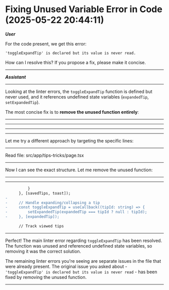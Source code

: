 <!-- Generated by SpecStory -->

# Fixing Unused Variable Error in Code (2025-05-22 20:44:11)

_**User**_

For the code present, we get this error:
```
'toggleExpandTip' is declared but its value is never read.
```
How can I resolve this? If you propose a fix, please make it concise.

---

_**Assistant**_



---

Looking at the linter errors, the `toggleExpandTip` function is defined but never used, and it references undefined state variables (`expandedTip`, `setExpandedTip`).

The most concise fix is to **remove the unused function entirely**:

---



---



---



---

Let me try a different approach by targeting the specific lines:

---

Read file: src/app/tips-tricks/page.tsx

---

Now I can see the exact structure. Let me remove the unused function:

---



---

```diff
          }
      }, [savedTips, toast]);
- 
-     // Handle expanding/collapsing a tip
-     const toggleExpandTip = useCallback((tipId: string) => {
-         setExpandedTip(expandedTip === tipId ? null : tipId);
-     }, [expandedTip]);
  
      // Track viewed tips
```

---

Perfect! The main linter error regarding `toggleExpandTip` has been resolved. The function was unused and referenced undefined state variables, so removing it was the correct solution.

The remaining linter errors you're seeing are separate issues in the file that were already present. The original issue you asked about - `'toggleExpandTip' is declared but its value is never read` - has been fixed by removing the unused function.

---

